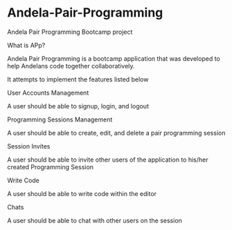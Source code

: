 # Andela-Pair-Programming
Andela Pair Programming Bootcamp project

What is APp?

Andela Pair Programming is a bootcamp application that was developed to help Andelans code together collaboratively.

It attempts to implement the features listed below

User Accounts Management

A user should be able to signup, login, and logout

Programming Sessions Management

A user should be able to create, edit, and delete a pair programming session

Session Invites

A user should be able to invite other users of the application to his/her created Programming Session

Write Code

A user should be able to write code within the editor

Chats

A user should be able to chat with other users on the session
